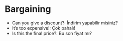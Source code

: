 
# Bargaining

- Can you give a discount?: İndirim yapabilir misiniz?
- It’s too expensive!: Çok pahalı!
- Is this the final price?: Bu son fiyat mı?
